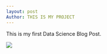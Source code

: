 ```yaml
---
layout: post
Author: THIS IS MY PROJECT
---
```


This is my first Data Science Blog Post.

![](../images/jekyll-logo.png)

